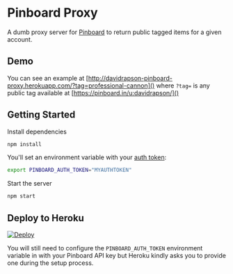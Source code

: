 # Pinboard Proxy

A dumb proxy server for [Pinboard](https://pinboard.in/) to return public tagged items for a given account.

## Demo

You can see an example at [http://davidrapson-pinboard-proxy.herokuapp.com/?tag=professional-cannon]() where `?tag=` is any public tag available at [https://pinboard.in/u:davidrapson/]()

## Getting Started

Install dependencies
``` sh
npm install
```

You'll set an environment variable with your [auth token](https://pinboard.in/api#authentication):
``` sh
export PINBOARD_AUTH_TOKEN="MYAUTHTOKEN"
```

Start the server
``` sh
npm start
```

## Deploy to Heroku

[![Deploy](https://www.herokucdn.com/deploy/button.png)](https://heroku.com/deploy)

You will still need to configure the `PINBOARD_AUTH_TOKEN` environment variable in with your Pinboard API key but Heroku kindly asks you to provide one during the setup process.
